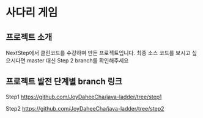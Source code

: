 # 사다리 게임 
## 프로젝트 소개
NextStep에서 클린코드를 수강하며 만든 프로젝트입니다. 
최종 소스 코드를 보시고 싶으시다면 master 대신 Step 2 branch를 확인해주세요

## 프로젝트 발전 단계별 branch 링크
Step1 https://github.com/JoyDaheeCha/java-ladder/tree/step1

Step2 https://github.com/JoyDaheeCha/java-ladder/tree/step2

